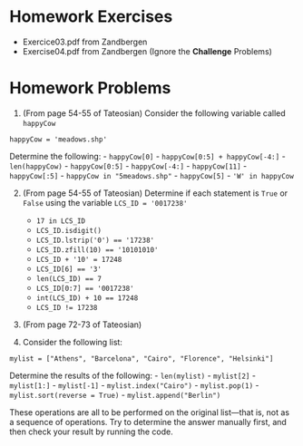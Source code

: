 # Homework Exercises

- Exercice03.pdf from Zandbergen
- Exercise04.pdf from Zandbergen (Ignore the **Challenge** Problems)

# Homework Problems
1. (From page 54-55 of Tateosian) Consider the following variable called ```happyCow```
  
```happyCow = 'meadows.shp'```
  
Determine the following:
    - ```happyCow[0]```
    - ```happyCow[0:5] + happyCow[-4:]```
    - ```len(happyCow)```
    - ```happyCow[0:5]```
    - ```happyCow[-4:]```
    - ```happyCow[11]```
    - ```happyCow[:5]```
    - ```happyCow in "5meadows.shp"```
    - ```happyCow[5]```
    - ```'W' in happyCow```
  
2. (From page 54-55 of Tateosian) Determine if each statement is ```True``` or ```False``` using the variable ```LCS_ID = '0017238'```
    - ```17 in LCS_ID``` 
    - ```LCS_ID.isdigit()```
    - ```LCS_ID.lstrip('0') == '17238'```
    - ```LCS_ID.zfill(10) == '10101010'```
    - ```LCS_ID + '10' = 17248```
    - ```LCS_ID[6] == '3'```
    - ```len(LCS_ID) == 7```
    - ```LCS_ID[0:7] == '0017238'```
    - ```int(LCS_ID) + 10 == 17248```
    - ```LCS_ID != 17238```
  
3. (From page 72-73 of Tateosian)
  
4. Consider the following list:
  
  ```mylist = ["Athens", "Barcelona", "Cairo", "Florence", "Helsinki"]```
  
  Determine the results of the following:
    - ```len(mylist)```
    - ```mylist[2]```
    - ```mylist[1:]```
    - ```mylist[-1]```
    - ```mylist.index("Cairo")```
    - ```mylist.pop(1)```
    - ```mylist.sort(reverse = True)```
    - ```mylist.append("Berlin")```
    
  These operations are all to be performed on the original list—that is, not
  as a sequence of operations. Try to determine the answer manually first,
  and then check your result by running the code.
  
